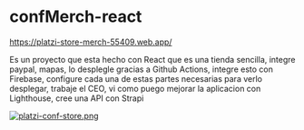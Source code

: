# confMerch-react

https://platzi-store-merch-55409.web.app/

Es un proyecto que esta hecho con React que es una tienda sencilla, integre paypal, mapas, lo desplegle gracias a Github Actions, integre esto con Firebase, configure cada una de estas partes necesarias para verlo desplegar, trabaje el CEO, vi como puego mejorar la aplicacion con Lighthouse, cree una API con Strapi

[![platzi-conf-store.png](https://i.postimg.cc/nVDCQycT/platzi-conf-store.png)](https://postimg.cc/23CzsXWB)
